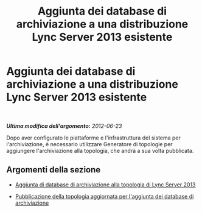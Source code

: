 ﻿---
title: Aggiunta dei database di archiviazione a una distribuzione Lync Server 2013 esistente
TOCTitle: Aggiunta dei database di archiviazione a una distribuzione Lync Server 2013 esistente
ms:assetid: 7350a6f7-6ed7-4fa7-b12d-e1858b93f9c0
ms:mtpsurl: https://technet.microsoft.com/it-it/library/JJ204997(v=OCS.15)
ms:contentKeyID: 49300971
ms.date: 08/24/2015
mtps_version: v=OCS.15
ms.translationtype: HT
---

# Aggiunta dei database di archiviazione a una distribuzione Lync Server 2013 esistente

 

_**Ultima modifica dell'argomento:** 2012-06-23_

Dopo aver configurato le piattaforme e l'infrastruttura del sistema per l'archiviazione, è necessario utilizzare Generatore di topologie per aggiungere l'archiviazione alla topologia, che andrà a sua volta pubblicata.

## Argomenti della sezione

  - [Aggiunta di database di archiviazione alla topologia di Lync Server 2013](lync-server-2013-adding-archiving-databases-to-the-lync-server-2013-topology.md)

  - [Pubblicazione della topologia aggiornata per l'aggiunta dei database di archiviazione](lync-server-2013-publishing-the-updated-topology-to-add-archiving-databases.md)

